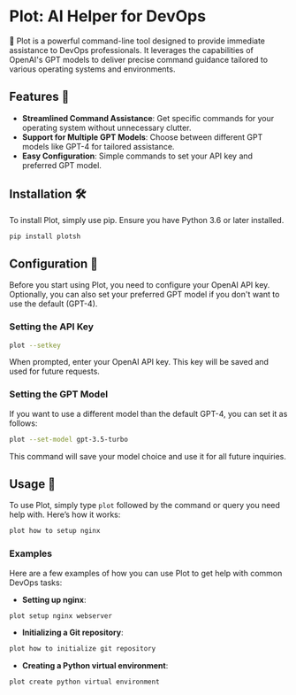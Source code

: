 
# Plot: AI Helper for DevOps

🚀 Plot is a powerful command-line tool designed to provide immediate assistance to DevOps professionals. It leverages the capabilities of OpenAI's GPT models to deliver precise command guidance tailored to various operating systems and environments.

## Features 🌟

- **Streamlined Command Assistance**: Get specific commands for your operating system without unnecessary clutter.
- **Support for Multiple GPT Models**: Choose between different GPT models like GPT-4 for tailored assistance.
- **Easy Configuration**: Simple commands to set your API key and preferred GPT model.

## Installation 🛠️

To install Plot, simply use pip. Ensure you have Python 3.6 or later installed.

```bash
pip install plotsh
```

## Configuration 🔧

Before you start using Plot, you need to configure your OpenAI API key. Optionally, you can also set your preferred GPT model if you don't want to use the default (GPT-4).

### Setting the API Key

```bash
plot --setkey
```

When prompted, enter your OpenAI API key. This key will be saved and used for future requests.

### Setting the GPT Model

If you want to use a different model than the default GPT-4, you can set it as follows:

```bash
plot --set-model gpt-3.5-turbo
```

This command will save your model choice and use it for all future inquiries.

## Usage 📝

To use Plot, simply type `plot` followed by the command or query you need help with. Here’s how it works:

```bash
plot how to setup nginx
```

### Examples

Here are a few examples of how you can use Plot to get help with common DevOps tasks:

- **Setting up nginx**:
```bash
plot setup nginx webserver
```

- **Initializing a Git repository**:
```bash
plot how to initialize git repository
```

- **Creating a Python virtual environment**:
```bash
plot create python virtual environment
```
